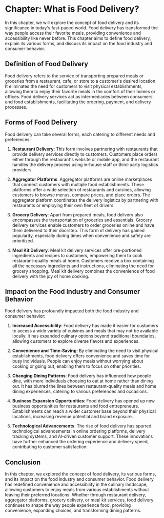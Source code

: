 Chapter: What is Food Delivery?
===============================

In this chapter, we will explore the concept of food delivery and its significance in today's fast-paced world. Food delivery has transformed the way people access their favorite meals, providing convenience and accessibility like never before. This chapter aims to define food delivery, explain its various forms, and discuss its impact on the food industry and consumer behavior.

**Definition of Food Delivery**
-------------------------------

Food delivery refers to the service of transporting prepared meals or groceries from a restaurant, cafe, or store to a customer's desired location. It eliminates the need for customers to visit physical establishments, allowing them to enjoy their favorite meals in the comfort of their homes or offices. Food delivery services act as intermediaries between consumers and food establishments, facilitating the ordering, payment, and delivery processes.

**Forms of Food Delivery**
--------------------------

Food delivery can take several forms, each catering to different needs and preferences:

1. **Restaurant Delivery**: This form involves partnering with restaurants that provide delivery services directly to customers. Customers place orders either through the restaurant's website or mobile app, and the restaurant handles the delivery process using in-house staff or third-party logistics providers.

2. **Aggregator Platforms**: Aggregator platforms are online marketplaces that connect customers with multiple food establishments. These platforms offer a wide selection of restaurants and cuisines, allowing customers to browse menus, compare prices, and place orders. The aggregator platform coordinates the delivery logistics by partnering with restaurants or employing their own fleet of drivers.

3. **Grocery Delivery**: Apart from prepared meals, food delivery also encompasses the transportation of groceries and essentials. Grocery delivery services enable customers to order groceries online and have them delivered to their doorstep. This form of delivery has gained popularity, especially during times when convenience and safety are prioritized.

4. **Meal Kit Delivery**: Meal kit delivery services offer pre-portioned ingredients and recipes to customers, empowering them to cook restaurant-quality meals at home. Customers receive a box containing all the necessary ingredients and instructions, eliminating the need for grocery shopping. Meal kit delivery combines the convenience of food delivery with the joy of home cooking.

**Impact on the Food Industry and Consumer Behavior**
-----------------------------------------------------

Food delivery has profoundly impacted both the food industry and consumer behavior:

1. **Increased Accessibility**: Food delivery has made it easier for customers to access a wide variety of cuisines and meals that may not be available locally. It has expanded culinary options beyond traditional boundaries, allowing customers to explore diverse flavors and experiences.

2. **Convenience and Time-Saving**: By eliminating the need to visit physical establishments, food delivery offers convenience and saves time for busy individuals. People can enjoy meals without worrying about cooking or going out, enabling them to focus on other priorities.

3. **Changing Dining Patterns**: Food delivery has influenced how people dine, with more individuals choosing to eat at home rather than dining out. It has blurred the lines between restaurant-quality meals and home dining experiences, catering to various preferences and occasions.

4. **Business Expansion Opportunities**: Food delivery has opened up new business opportunities for restaurants and food entrepreneurs. Establishments can reach a wider customer base beyond their physical locations, increasing revenue potential and brand exposure.

5. **Technological Advancements**: The rise of food delivery has spurred technological advancements in online ordering platforms, delivery tracking systems, and AI-driven customer support. These innovations have further enhanced the ordering experience and delivery speed, contributing to customer satisfaction.

**Conclusion**
--------------

In this chapter, we explored the concept of food delivery, its various forms, and its impact on the food industry and consumer behavior. Food delivery has redefined convenience and accessibility in the culinary landscape, allowing customers to enjoy meals from various establishments without leaving their preferred locations. Whether through restaurant delivery, aggregator platforms, grocery delivery, or meal kit services, food delivery continues to shape the way people experience food, providing convenience, expanding choices, and transforming dining patterns.
